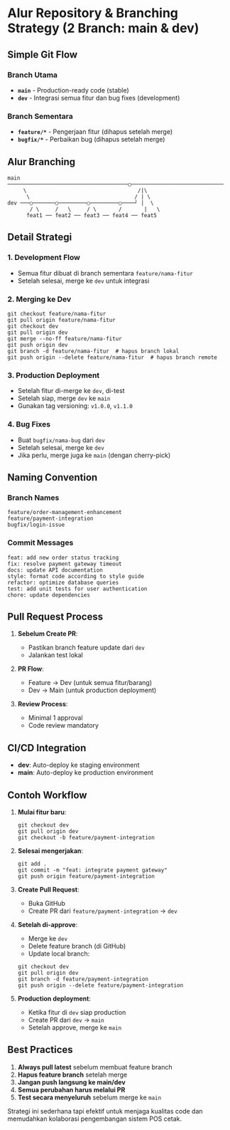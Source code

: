 # Alur Repository & Branching Strategy (2 Branch: main & dev)

## Simple Git Flow

### Branch Utama
- **`main`** - Production-ready code (stable)
- **`dev`** - Integrasi semua fitur dan bug fixes (development)

### Branch Sementara
- **`feature/*`** - Pengerjaan fitur (dihapus setelah merge)
- **`bugfix/*`** - Perbaikan bug (dihapus setelah merge)

## Alur Branching

```
main ──────────────────────────────────────○─────────────────────────────
     \                                   /|\ 
      \                                 / | \ 
dev ───○───────○─────────○─────────○────┘ |  \ 
       / \     /   \     / \       /       |   \
      feat1 ── feat2 ── feat3 ── feat4 ── feat5
```

## Detail Strategi

### 1. Development Flow
- Semua fitur dibuat di branch sementara `feature/nama-fitur`
- Setelah selesai, merge ke `dev` untuk integrasi

### 2. Merging ke Dev
```
git checkout feature/nama-fitur
git pull origin feature/nama-fitur
git checkout dev
git pull origin dev
git merge --no-ff feature/nama-fitur
git push origin dev
git branch -d feature/nama-fitur  # hapus branch lokal
git push origin --delete feature/nama-fitur  # hapus branch remote
```

### 3. Production Deployment
- Setelah fitur di-merge ke `dev`, di-test
- Setelah siap, merge `dev` ke `main`
- Gunakan tag versioning: `v1.0.0`, `v1.1.0`

### 4. Bug Fixes
- Buat `bugfix/nama-bug` dari `dev`
- Setelah selesai, merge ke `dev`
- Jika perlu, merge juga ke `main` (dengan cherry-pick)

## Naming Convention

### Branch Names
```
feature/order-management-enhancement
feature/payment-integration
bugfix/login-issue
```

### Commit Messages
```
feat: add new order status tracking
fix: resolve payment gateway timeout
docs: update API documentation
style: format code according to style guide
refactor: optimize database queries
test: add unit tests for user authentication
chore: update dependencies
```

## Pull Request Process

1. **Sebelum Create PR**:
   - Pastikan branch feature update dari `dev`
   - Jalankan test lokal

2. **PR Flow**:
   - Feature → Dev (untuk semua fitur/barang)
   - Dev → Main (untuk production deployment)

3. **Review Process**:
   - Minimal 1 approval
   - Code review mandatory

## CI/CD Integration

- **dev**: Auto-deploy ke staging environment
- **main**: Auto-deploy ke production environment

## Contoh Workflow

1. **Mulai fitur baru**:
   ```
   git checkout dev
   git pull origin dev
   git checkout -b feature/payment-integration
   ```

2. **Selesai mengerjakan**:
   ```
   git add .
   git commit -m "feat: integrate payment gateway"
   git push origin feature/payment-integration
   ```

3. **Create Pull Request**:
   - Buka GitHub
   - Create PR dari `feature/payment-integration` → `dev`

4. **Setelah di-approve**:
   - Merge ke `dev`
   - Delete feature branch (di GitHub)
   - Update local branch:
   ```
   git checkout dev
   git pull origin dev
   git branch -d feature/payment-integration
   git push origin --delete feature/payment-integration
   ```

5. **Production deployment**:
   - Ketika fitur di `dev` siap production
   - Create PR dari `dev` → `main`
   - Setelah approve, merge ke `main`

## Best Practices

1. **Always pull latest** sebelum membuat feature branch
2. **Hapus feature branch** setelah merge
3. **Jangan push langsung ke main/dev**
4. **Semua perubahan harus melalui PR**
5. **Test secara menyeluruh** sebelum merge ke `main`

Strategi ini sederhana tapi efektif untuk menjaga kualitas code dan memudahkan kolaborasi pengembangan sistem POS cetak.